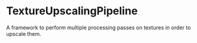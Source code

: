 # TextureUpscalingPipeline
A framework to perform multiple processing passes on textures in order to upscale them.
